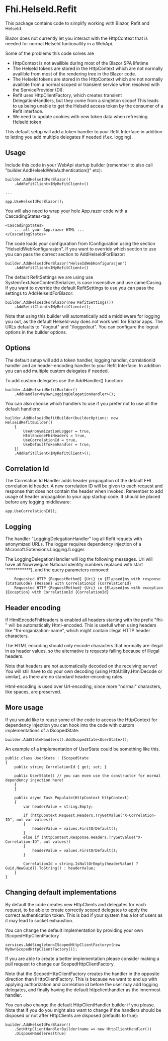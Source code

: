 ﻿# Fhi.HelseId.Refit

This package contains code to simplify working with Blazor, Refit and HelseId. 

Blazor does not currently let you interact with the HttpContext that is needed for normal HelseId funtionallity in a WebApi.

Some of the problems this code solves are

- HttpContext is not availible during most of the Blazor SPA lifetime
- The HelseId tokens are stored in the HttpContext which are not normally availible from most of the rendering tree in the Blazor code.
- The HelseId tokens are stored in the HttpContext which are not normally availible from a normal scoped or transient service when resolved with the ServiceProvider (DI).
- Refit uses HttpClientFactory, which creates transient DelegationHandlers, but they come from a singleton scope! This leads to us being unable to get the HelseId access token by the consumer of a Refit interface.
- We need to update cookies with new token data when refreshing HelseId token

This default setup will add a token handler to your Refit Interface in addition to letting you add multiple delegates if needed (f.ex. logging).

## Usage

Include this code in your WebApi startup builder (remember to also call "builder.AddHelseIdWebAuthentication()" etc):

```
builder.AddHelseIdForBlazor()
    .AddRefitClient<IMyRefitClient>()

...

app.UseHelseIdForBlazor();
```

You will also need to wrap your hole App.razor code with a CascadingStates-tag:
```
<CascadingStates>
    ... all your App.razor HTML ...
</CascadingStates>
```

The code loads your configuration from IConfiguration using the section "HelseIdWebKonfigurasjon".
If you want to override which section to use you can pass the correct section to AddHelseIdForBlazor:

```
builder.AddHelseIdForBlazor("HelseIdWebKonfigurasjon")
    .AddRefitClient<IMyRefitClient>()
```

The default RefitSettings we are using use SystemTextJsonContentSerializer, is case insensitive and use camelCasing.
If you want to override the default RefitSettings to use you can pass the settings to AddHelseIdForBlazor:

```
builder.AddHelseIdForBlazor(new RefitSettings())
    .AddRefitClient<IMyRefitClient>();
```

Note that using this builder will automatically add a middleware for logging you out, as the default HelseId-way does not work well for Blazor apps.
The URLs defaults to "/logout" and "/loggedout". You can configure the logout options in the builder options.

## Options

The default setup will add a token handler, logging handler, correlationId handler and an header-encoding handler
to your Refit Interface. In addition you can add multiple custom delegates if needed.

To add custom delegates use the AddHandler() function:

```
builder.AddHelseidRefitBuilder()
    .AddHandler<MyOwnLoggingDelegationHandler>();
```

You can also choose which handlers to use if you prefer not to use all the default handlers:
```
builder.AddHelseidRefitBuilder(builderOptions: new HelseidRefitBuilder()
    {
        UseAnonymizationLogger = true,
        HtmlEncodeFhiHeaders = true,
        UseCorrelationId = true,
        UseDefaultTokenHandler = true,
    })
    .AddRefitClient<IMyRefitClient>();
```

## Correlation Id

The Correlation Id Handler adds header propagation of the default FHI correlation id header. 
A new correlation ID will be given to each request and response that does not contain the header when invoked.
Remember to add usage of header propagation to your app startup code. It should be placed before any logging middleware:

```
app.UseCorrelationId();
```

## Logging

The handler "LoggingDelegationHandler" log all Refit requets with anonymized URLs. 
The logger requires dependency injection of a Microsoft.Extensions.Logging.ILogger.

The LoggingDelegationHandler will log the following messages. Uri will have all Nowrwegian National identity numbers replaced with start '***********), and the query parameters removed:

```
    Requested HTTP {RequestMethod} {Uri} in {Elapsed}ms with response {StatusCode} {Reason} with CorrelationId {CorrelationId}
    Requested HTTP {RequestMethod} {Uri} in {Elapsed}ms with exception {Exception} with CorrelationId {CorrelationId}
```

## Header encoding

If HtmlEncodeFhiHeaders is enabled all headers starting with the prefix "fhi-" will be automatically Html-encoded.
This is usefull when using headers like "fhi-organization-name", which might contain illegal HTTP header characters.

The HTML encoding should only encode characters that normally are illegal in as header values, so the alternative is requests
failing because of illegal headers.

Note that headers are not automatically decoded on the receiving server! You will still have to do your own
decoding (using HttpUtility.HtmlDecode or similar), as there are no standard header-encoding rules.

Html-encoding is used over Url-encoding, since more "normal" characters, like spaces, are preserved.

## More usage

If you would like to reuse some of the code to access the HttpContext for dependency injection you can hook into the code with custom implementations of a IScopedState:

```
builder.AddStateHandlers().AddScopedState<UserState>();
```

An example of a implementation of UserState could be something like this.

```
public class UserState : IScopedState
{
    public string CorrelationId { get; set; }

    public UserState() // you can even use the constructor for normal dependency injection here!
    {
    }

    public async Task Populate(HttpContext httpContext)
    {
        var headerValue = string.Empty;

        if (httpContext.Request.Headers.TryGetValue("X-Correlation-ID", out var values))
        {
            headerValue = values.FirstOrDefault();
        }
        else if (httpContext.Response.Headers.TryGetValue("X-Correlation-ID", out values))
        {
            headerValue = values.FirstOrDefault();
        }

        CorrelationId = string.IsNullOrEmpty(headerValue) ? Guid.NewGuid().ToString() : headerValue;
    }
}
```


## Changing default implementations

By default the code creates new HttpClients and delegates for each request, to be able to create correctly scoped delegates to apply the correct authentication token.
This is bad if your system has a lot of users as it may lead to socket exhaustion.

You can change the default implementation by providing your own IScopedHttpClientFactory
```
services.AddSingleton<IScopedHttpClientFactory>(new MyOwnScopedHttpClientFactory());
```

If you are able to create a better implementation please consider making a pull request to change our ScopedHttpClientFactory.

Note that the ScopedHttpClientFactory creates the handler in the opposite direction than IHttpClientFactory. This is because we want to end
up with applying authorization and correlation id before the user may add logging delegates, and finally having the default httpclienthandler 
as the innermost handler.

You can also change the default HttpClientHandler builder if you please. Note that if you do you might also want to change if the handlers should be disposed or not after HttpClients are disposed (defaults to true):

```
builder.AddHelseIdForBlazor()
    .SetHttpClientHandlerBuilder(name => new HttpClientHandler())
    .DisposeHandleres(true)
```